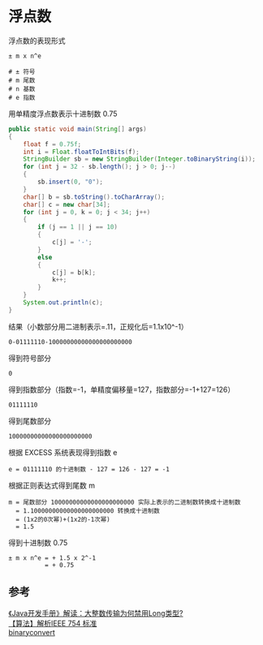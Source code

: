 # 浮点数
浮点数的表现形式
```
± m x n^e

# ± 符号
# m 尾数
# n 基数
# e 指数
```

用单精度浮点数表示十进制数 0.75
```java
public static void main(String[] args)
{
    float f = 0.75f;
    int i = Float.floatToIntBits(f);
    StringBuilder sb = new StringBuilder(Integer.toBinaryString(i));
    for (int j = 32 - sb.length(); j > 0; j--)
    {
        sb.insert(0, "0");
    }
    char[] b = sb.toString().toCharArray();
    char[] c = new char[34];
    for (int j = 0, k = 0; j < 34; j++)
    {
        if (j == 1 || j == 10)
        {
            c[j] = '-';
        }
        else
        {
            c[j] = b[k];
            k++;
        }
    }
    System.out.println(c);
}
```

结果（小数部分用二进制表示=.11，正规化后=1.1x10^-1）
```
0-01111110-10000000000000000000000
```

得到符号部分
```
0
```

得到指数部分（指数=-1，单精度偏移量=127，指数部分=-1+127=126）
```
01111110
```

得到尾数部分
```
10000000000000000000000
```

根据 EXCESS 系统表现得到指数 e
```
e = 01111110 的十进制数 - 127 = 126 - 127 = -1
```

根据正则表达式得到尾数 m
```
m = 尾数部分 10000000000000000000000 实际上表示的二进制数转换成十进制数
  = 1.10000000000000000000000 转换成十进制数
  = (1x2的0次幂)+(1x2的-1次幂)
  = 1.5
```

得到十进制数 0.75
```
± m x n^e = + 1.5 x 2^-1
          = + 0.75
```

## 参考
[《Java开发手册》解读：大整数传输为何禁用Long类型?](https://mp.weixin.qq.com/s?__biz=MzIzOTU0NTQ0MA==&mid=2247498496&idx=1&sn=a46cd5d34f9afca3f31121fb3ac835e0)  
[【算法】解析IEEE 754 标准](https://www.cnblogs.com/HDK2016/p/10506083.html)  
[binaryconvert](https://www.binaryconvert.com/index.html)  
